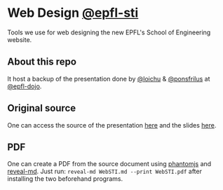# Web Design [@epfl-sti](https://github.com/epfl-sti/)
Tools we use for web designing the new EPFL's School of Engineering website.

## About this repo
It host a backup of the presentation done by [@loichu](https://github.com/loichu) & [@ponsfrilus](https://github.com/ponsfrilus/) at [@epfl-dojo](https://github.com/epfl-dojo).

## Original source
One can access the source of the presentation [here](https://hackmd.io/s/H1yB28iEM) and the slides [here](https://hackmd.io/p/H1yB28iEM).

## PDF
One can create a PDF from the source document using [phantomjs](http://phantomjs.org/) and [reveal-md](http://webpro.github.io/reveal-md/).
Just run: `reveal-md WebSTI.md --print WebSTI.pdf` after installing the two beforehand programs.
